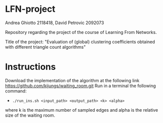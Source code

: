# LFN-project

Andrea Ghiotto 2118418, David Petrovic 2092073

Repository regarding the project of the course of Learning From Networks.

Title of the project: "Evaluation of (global) clustering coefficients obtained with different triangle count algorithms"


# Instructions

Download the implementation of the algorithm at the following link https://github.com/kijungs/waiting_room.git
Run in a terminal the following command:
- `./run_ins.sh <input_path> <output_path> <k> <alpha>`

where k is the maximum number of sampled edges and alpha is the relative size of the waiting room.
